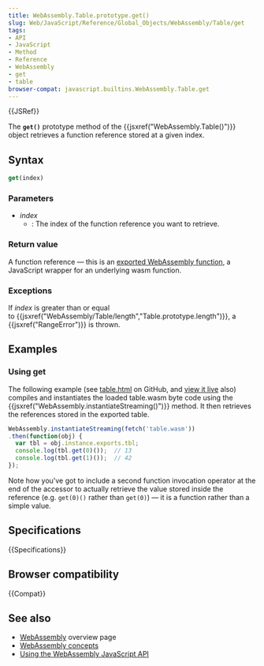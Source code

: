 ```yaml
---
title: WebAssembly.Table.prototype.get()
slug: Web/JavaScript/Reference/Global_Objects/WebAssembly/Table/get
tags:
- API
- JavaScript
- Method
- Reference
- WebAssembly
- get
- table
browser-compat: javascript.builtins.WebAssembly.Table.get
---
```

{{JSRef}}

The **`get()`** prototype method of
the {{jsxref("WebAssembly.Table()")}} object retrieves a function
reference stored at a given index.

## Syntax

```js
get(index)
```

### Parameters

*   *index*
    *   : The index of the function reference you want to retrieve.

### Return value

A function reference — this is an
[exported WebAssembly function](/en-US/docs/WebAssembly/Exported_functions), a
JavaScript wrapper for an underlying wasm function.

### Exceptions

If *index* is greater than or equal
to {{jsxref("WebAssembly/Table/length","Table.prototype.length")}},
a {{jsxref("RangeError")}} is thrown.

## Examples

### Using get

The following example (see
[table.html](https://github.com/mdn/webassembly-examples/blob/master/js-api-examples/table.html)
on GitHub, and
[view it live](https://mdn.github.io/webassembly-examples/js-api-examples/table.html)
also) compiles and instantiates the loaded table.wasm byte code using the
{{jsxref("WebAssembly.instantiateStreaming()")}} method. It then
retrieves the references stored in the exported table.

```js
WebAssembly.instantiateStreaming(fetch('table.wasm'))
.then(function(obj) {
  var tbl = obj.instance.exports.tbl;
  console.log(tbl.get(0)());  // 13
  console.log(tbl.get(1)());  // 42
});
```

Note how you've got to include a second function invocation operator at the end
of the accessor to actually retrieve the value stored inside the reference (e.g.
`get(0)()` rather than `get(0)`) — it is a function rather than a simple value.

## Specifications

{{Specifications}}

## Browser compatibility

{{Compat}}

## See also

*   [WebAssembly](/en-US/docs/WebAssembly) overview page
*   [WebAssembly concepts](/en-US/docs/WebAssembly/Concepts)
*   [Using the WebAssembly JavaScript API](/en-US/docs/WebAssembly/Using_the_JavaScript_API)
